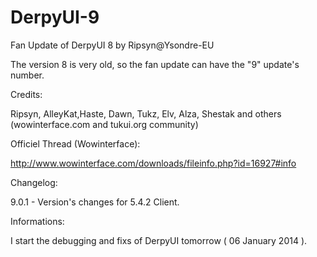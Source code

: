 DerpyUI-9
=========

Fan Update of DerpyUI 8 by Ripsyn@Ysondre-EU

The version 8 is very old, so the fan update can have the "9" update's number.


Credits:

Ripsyn, AlleyKat,Haste, Dawn, Tukz, Elv, Alza, Shestak and others (wowinterface.com and tukui.org community)

Officiel Thread (Wowinterface):

http://www.wowinterface.com/downloads/fileinfo.php?id=16927#info




Changelog:

9.0.1 - Version's changes for 5.4.2 Client.


Informations:

I start the debugging and fixs of DerpyUI tomorrow ( 06 January 2014 ).

